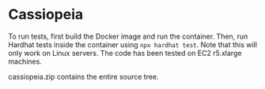 # Cassiopeia

To run tests, first build the Docker image and run the container. Then, run Hardhat tests inside the container using ```npx hardhat test```.
Note that this will only work on Linux servers. The code has been tested on EC2 r5.xlarge machines.

cassiopeia.zip contains the entire source tree.
